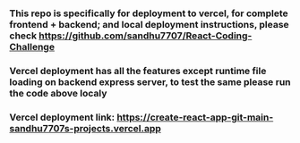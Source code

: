### This repo is specifically for deployment to vercel, for complete frontend + backend; and local deployment instructions, please check https://github.com/sandhu7707/React-Coding-Challenge

### Vercel deployment has all the features except runtime file loading on backend express server, to test the same please run the code above localy

### Vercel deployment link: https://create-react-app-git-main-sandhu7707s-projects.vercel.app